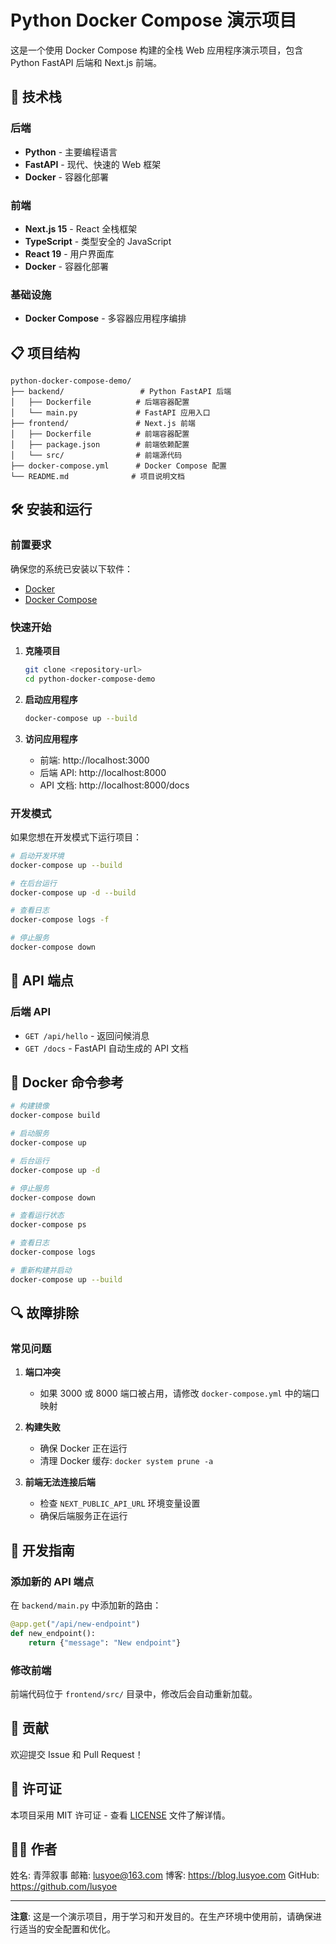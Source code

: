 # Python Docker Compose 演示项目

这是一个使用 Docker Compose 构建的全栈 Web 应用程序演示项目，包含 Python FastAPI 后端和 Next.js 前端。

## 🚀 技术栈

### 后端
- **Python** - 主要编程语言
- **FastAPI** - 现代、快速的 Web 框架
- **Docker** - 容器化部署

### 前端
- **Next.js 15** - React 全栈框架
- **TypeScript** - 类型安全的 JavaScript
- **React 19** - 用户界面库
- **Docker** - 容器化部署

### 基础设施
- **Docker Compose** - 多容器应用程序编排

## 📋 项目结构

```
python-docker-compose-demo/
├── backend/                 # Python FastAPI 后端
│   ├── Dockerfile          # 后端容器配置
│   └── main.py             # FastAPI 应用入口
├── frontend/               # Next.js 前端
│   ├── Dockerfile          # 前端容器配置
│   ├── package.json        # 前端依赖配置
│   └── src/                # 前端源代码
├── docker-compose.yml      # Docker Compose 配置
└── README.md              # 项目说明文档
```

## 🛠️ 安装和运行

### 前置要求

确保您的系统已安装以下软件：
- [Docker](https://docs.docker.com/get-docker/)
- [Docker Compose](https://docs.docker.com/compose/install/)

### 快速开始

1. **克隆项目**
   ```bash
   git clone <repository-url>
   cd python-docker-compose-demo
   ```

2. **启动应用程序**
   ```bash
   docker-compose up --build
   ```

3. **访问应用程序**
   - 前端: http://localhost:3000
   - 后端 API: http://localhost:8000
   - API 文档: http://localhost:8000/docs

### 开发模式

如果您想在开发模式下运行项目：

```bash
# 启动开发环境
docker-compose up --build

# 在后台运行
docker-compose up -d --build

# 查看日志
docker-compose logs -f

# 停止服务
docker-compose down
```

## 🔧 API 端点

### 后端 API

- `GET /api/hello` - 返回问候消息
- `GET /docs` - FastAPI 自动生成的 API 文档

## 🐳 Docker 命令参考

```bash
# 构建镜像
docker-compose build

# 启动服务
docker-compose up

# 后台运行
docker-compose up -d

# 停止服务
docker-compose down

# 查看运行状态
docker-compose ps

# 查看日志
docker-compose logs

# 重新构建并启动
docker-compose up --build
```

## 🔍 故障排除

### 常见问题

1. **端口冲突**
   - 如果 3000 或 8000 端口被占用，请修改 `docker-compose.yml` 中的端口映射

2. **构建失败**
   - 确保 Docker 正在运行
   - 清理 Docker 缓存: `docker system prune -a`

3. **前端无法连接后端**
   - 检查 `NEXT_PUBLIC_API_URL` 环境变量设置
   - 确保后端服务正在运行

## 📝 开发指南

### 添加新的 API 端点

在 `backend/main.py` 中添加新的路由：

```python
@app.get("/api/new-endpoint")
def new_endpoint():
    return {"message": "New endpoint"}
```

### 修改前端

前端代码位于 `frontend/src/` 目录中，修改后会自动重新加载。

## 🤝 贡献

欢迎提交 Issue 和 Pull Request！

## 📄 许可证

本项目采用 MIT 许可证 - 查看 [LICENSE](LICENSE) 文件了解详情。

## 👨‍💻 作者
姓名: 青萍叙事
邮箱: lusyoe@163.com
博客: https://blog.lusyoe.com
GitHub: https://github.com/lusyoe

---

**注意**: 这是一个演示项目，用于学习和开发目的。在生产环境中使用前，请确保进行适当的安全配置和优化。
